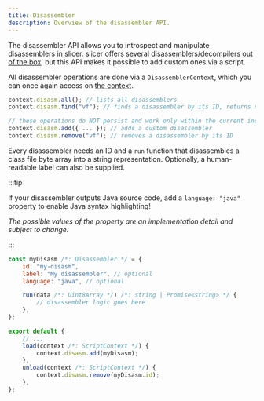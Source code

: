 ```yaml
---
title: Disassembler
description: Overview of the disassembler API.
---
```


The disassembler API allows you to introspect and manipulate disassemblers in slicer. slicer offers several disassemblers/decompilers [out of the box](../reference/disasm.md), but this API makes it possible to add custom ones via a script.

All disassembler operations are done via a `DisassemblerContext`, which you can once again access on [the context](./index.md#context).

```js
context.disasm.all(); // lists all disassemblers
context.disasm.find("vf"); // finds a disassembler by its ID, returns null if not found; this example returns the Vineflower decompiler

// these operations do NOT persist and work only within the current instance of slicer
context.disasm.add({ ... }); // adds a custom disassembler
context.disasm.remove("vf"); // removes a disassembler by its ID
```

Every disassembler needs an ID and a `run` function that disassembles a class file byte array into a string representation. Optionally, a human-readable label can also be supplied.

:::tip

If your disassembler outputs Java source code, add a `language: "java"` property to enable Java syntax highlighting!

_The possible values of the property are an implementation detail and subject to change._

:::

```js
const myDisasm /*: Disassembler */ = {
    id: "my-disasm",
    label: "My disassembler", // optional
    language: "java", // optional

    run(data /*: Uint8Array */) /*: string | Promise<string> */ {
        // disassembler logic goes here
    },
};

export default {
    // ...
    load(context /*: ScriptContext */) {
        context.disasm.add(myDisasm);
    },
    unload(context /*: ScriptContext */) {
        context.disasm.remove(myDisasm.id);
    },
};
```
